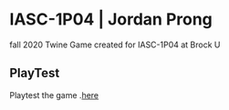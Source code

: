 # IASC-1P04 | Jordan Prong
fall 2020
Twine Game created for IASC-1P04 at Brock U

## PlayTest
Playtest the game .[here](https://github.com/Jordan-p20/IASC-1P04/Final_Build/DrySands-10-31-2020-V1.0.html)


